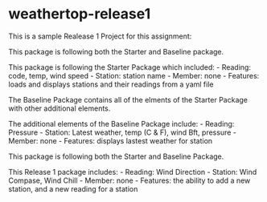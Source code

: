 # weathertop-release1

This is a sample Realease 1 Project for this assignment:

This package is following both the Starter and Baseline package.

This package is following the Starter Package which included:
	- Reading: code, temp, wind speed
	- Station: station name
	- Member: none
	- Features: loads and displays stations and their readings from a yaml file
	

The Baseline Package contains all of the elments of the Starter Package with other additional elements.

The additional elements of the Baseline Package include:
	- Reading: Pressure
	- Station: Latest weather, temp (C & F), wind Bft, pressure
	- Member: none
	- Features: displays lastest weather for station
	
This package is following both the Starter and Baseline Package.

This Release 1 package includes:
	- Reading: Wind Direction
	- Station: Wind Compase, Wind Chill
	- Member: none
	- Features: the ability to add a new station, and a new reading for a station